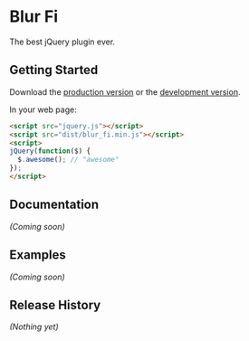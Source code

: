 # Blur Fi

The best jQuery plugin ever.

## Getting Started
Download the [production version][min] or the [development version][max].

[min]: https://raw.github.com/marcus/blur_fi/master/dist/blur_fi.min.js
[max]: https://raw.github.com/marcus/blur_fi/master/dist/blur_fi.js

In your web page:

```html
<script src="jquery.js"></script>
<script src="dist/blur_fi.min.js"></script>
<script>
jQuery(function($) {
  $.awesome(); // "awesome"
});
</script>
```

## Documentation
_(Coming soon)_

## Examples
_(Coming soon)_

## Release History
_(Nothing yet)_
